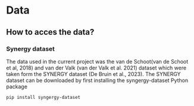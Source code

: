 # Data

## How to acces the data?

### Synergy dataset

The data used in the current project was the van de Schoot(van de Schoot et al, 2018) and van der Valk (van der Valk et al. 2021) dataset which were taken form the SYNERGY dataset (De Bruin et al., 2023). The SYNERGY dataset can be downloaded by first installing the syngergy-dataset Python package 

```bash
pip install syngergy-dataset
```


